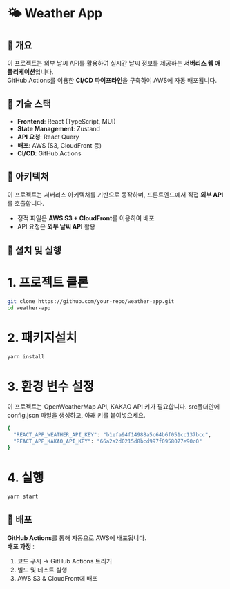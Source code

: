 # 🌤️ Weather App

## 📌 개요

이 프로젝트는 외부 날씨 API를 활용하여 실시간 날씨 정보를 제공하는 **서버리스 웹 애플리케이션**입니다.  
GitHub Actions를 이용한 **CI/CD 파이프라인**을 구축하여 AWS에 자동 배포됩니다.

## 🚀 기술 스택

- **Frontend**: React (TypeScript, MUI)
- **State Management**: Zustand
- **API 요청**: React Query
- **배포**: AWS (S3, CloudFront 등)
- **CI/CD**: GitHub Actions

## 📡 아키텍처

이 프로젝트는 서버리스 아키텍처를 기반으로 동작하며, 프론트엔드에서 직접 **외부 API**를 호출합니다.

- 정적 파일은 **AWS S3 + CloudFront**를 이용하여 배포
- API 요청은 **외부 날씨 API** 활용
<!-- - 필요시 **AWS Lambda**를 사용하여 API 프록시 처리   -->

## 🔧 설치 및 실행

# 1. 프로젝트 클론

```sh
git clone https://github.com/your-repo/weather-app.git
cd weather-app
```

# 2. 패키지설치

```sh
yarn install
```

# 3. 환경 변수 설정

이 프로젝트는 OpenWeatherMap API, KAKAO API 키가 필요합니다.
src폴더안에 config.json 파일을 생성하고, 아래 키를 붙여넣으세요.

```sh
{
  "REACT_APP_WEATHER_API_KEY": "b1efa94f14988a5c64b6f051cc137bcc",
  "REACT_APP_KAKAO_API_KEY": "66a2a2d0215d8bcd997f0958077e90c0"
}
```

# 4. 실행

```sh
yarn start
```

## 🚀 배포

**GitHub Actions**를 통해 자동으로 AWS에 배포됩니다.<br>
**배포 과정** :

1. 코드 푸시 → GitHub Actions 트리거
2. 빌드 및 테스트 실행
3. AWS S3 & CloudFront에 배포
